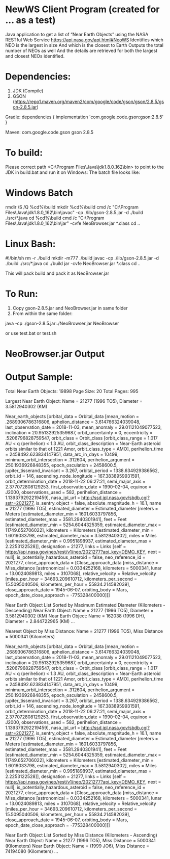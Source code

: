 # NewWS Client Program (created for ... as a test)

Java application to get a list of “Near Earth Objects” using the NASA RESTful Web Service https://api.nasa.gov/api.html#NeoWS
Identifies which NEO is the largest in size
And which is the closest to Earth
Outputs the total number of NEOs as well
And the details are retrieved for both the largest and closest NEOs identified.


# Dependencies:
1. JDK (Compile)
2. GSON (https://repo1.maven.org/maven2/com/google/code/gson/gson/2.8.5/gson-2.8.5.jar)

Gradle:
dependencies {
  implementation 'com.google.code.gson:gson:2.8.5'
}

Maven:
<dependency>
  <groupId>com.google.code.gson</groupId>
  <artifactId>gson</artifactId>
  <version>2.8.5</version>
</dependency>


# To build:
Please correct path <C:\Program Files\Java\jdk1.8.0_162\bin> to point to the JDK in build.bat and run it on Windows:
The batch file looks like:

# Windows Batch
rmdir /S /Q %cd%\build
mkdir %cd%\build
cmd /c "C:\Program Files\Java\jdk1.8.0_162\bin\javac" -cp ./lib/gson-2.8.5.jar -d ./build ./src/*.java
cd %cd%\build
cmd /c "C:\Program Files\Java\jdk1.8.0_162\bin\jar" -cvfe NeoBrowser.jar *.class
cd ..

# Linux Bash:
#!/bin/sh
rm -r ./build
mkdir -m777 ./build
javac -cp ./lib/gson-2.8.5.jar -d ./build ./src/*.java
cd ./build
jar -cvfe NeoBrowser.jar *.class
cd ..

This will pack build and pack it as NeoBrowser.jar


# To Run:
1. Copy  gson-2.8.5.jar and NeoBrowser.jar in same folder
2. From within the same folder:

java -cp ./gson-2.8.5.jar:./NeoBrowser.jar NeoBrowser

or use test.bat or test.sh


# NeoBrowser.jar Output
# Output Sample:
Total Near Earth Objects: 19898
Page Size: 20
Total Pages: 995


Largest Near Earth Object: Name = 21277 (1996 TO5), Diameter = 3.5812940302 (KM)

Near_earth_objects [orbital_data = Orbital_data [mean_motion = .2689306786316806, aphelion_distance = 3.614766324039048, last_observation_date = 2018-11-03, mean_anomaly = 29.01121049077523, inclination = 20.95132925359687, orbit_uncertainty = 0, eccentricity = .5206796828759547, orbit_class = Orbit_class [orbit_class_range = 1.017 AU < q (perihelion) < 1.3 AU, orbit_class_description = Near-Earth asteroid orbits similar to that of 1221 Amor, orbit_class_type = AMO], perihelion_time = 2458492.623834147951, data_arc_in_days = 10499, minimum_orbit_intersection = .312604, perihelion_argument = 250.1936926848355, epoch_osculation = 2458600.5, jupiter_tisserand_invariant = 3.267, orbital_period = 1338.634929386562, orbit_id = 146, ascending_node_longitude = 167.3838959931591, orbit_determination_date = 2018-11-22 06:27:21, semi_major_axis = 2.377072808129253, first_observation_date = 1990-02-04, equinox = J2000, observations_used = 582, perihelion_distance = 1.139379292219459], nasa_jpl_url = http://ssd.jpl.nasa.gov/sbdb.cgi?sstr=2021277, is_sentry_object = false, absolute_magnitude_h = 16.1, name = 21277 (1996 TO5), estimated_diameter = Estimated_diameter [meters = Meters [estimated_diameter_min = 1601.6033797856, estimated_diameter_max = 3581.2940301941], feet = Feet [estimated_diameter_min = 5254.6044325359, estimated_diameter_max = 11749.652706022], kilometers = Kilometers [estimated_diameter_min = 1.6016033798, estimated_diameter_max = 3.5812940302], miles = Miles [estimated_diameter_min = 0.9951898937, estimated_diameter_max = 2.2253122528]], designation = 21277, links = Links [self = https://api.nasa.gov/neo/rest/v1/neo/2021277?api_key=DEMO_KEY, next = null], is_potentially_hazardous_asteroid = false, neo_reference_id = 2021277, close_approach_data = [Close_approach_data [miss_distance = Miss_distance [astronomical = 0.0334252168, kilometers = 5000341, lunar = 13.0024089813, miles = 3107068], relative_velocity = Relative_velocity [miles_per_hour = 34693.209610712, kilometers_per_second = 15.5095040506, kilometers_per_hour = 55834.214582039], close_approach_date = 1945-06-07, orbiting_body = Mars, epoch_date_close_approach = -775328400000]]]




Near Earth Object List Sorted by Maximum Estimated Diameter (Kilometers - Descending)
Near Earth Object: Name = 21277 (1996 TO5), Diameter = 3.5812940302 (KM)
Near Earth Object: Name = 162038 (1996 DH), Diameter = 2.844722965 (KM)
...




Nearest Object by Miss Distance: Name = 21277 (1996 TO5), Miss Distance = 5000341 (Kilometers)

Near_earth_objects [orbital_data = Orbital_data [mean_motion = .2689306786316806, aphelion_distance = 3.614766324039048, last_observation_date = 2018-11-03, mean_anomaly = 29.01121049077523, inclination = 20.95132925359687, orbit_uncertainty = 0, eccentricity = .5206796828759547, orbit_class = Orbit_class [orbit_class_range = 1.017 AU < q (perihelion) < 1.3 AU, orbit_class_description = Near-Earth asteroid orbits similar to that of 1221 Amor, orbit_class_type = AMO], perihelion_time = 2458492.623834147951, data_arc_in_days = 10499, minimum_orbit_intersection = .312604, perihelion_argument = 250.1936926848355, epoch_osculation = 2458600.5, jupiter_tisserand_invariant = 3.267, orbital_period = 1338.634929386562, orbit_id = 146, ascending_node_longitude = 167.3838959931591, orbit_determination_date = 2018-11-22 06:27:21, semi_major_axis = 2.377072808129253, first_observation_date = 1990-02-04, equinox = J2000, observations_used = 582, perihelion_distance = 1.139379292219459], nasa_jpl_url = http://ssd.jpl.nasa.gov/sbdb.cgi?sstr=2021277, is_sentry_object = false, absolute_magnitude_h = 16.1, name = 21277 (1996 TO5), estimated_diameter = Estimated_diameter [meters = Meters [estimated_diameter_min = 1601.6033797856, estimated_diameter_max = 3581.2940301941], feet = Feet [estimated_diameter_min = 5254.6044325359, estimated_diameter_max = 11749.652706022], kilometers = Kilometers [estimated_diameter_min = 1.6016033798, estimated_diameter_max = 3.5812940302], miles = Miles [estimated_diameter_min = 0.9951898937, estimated_diameter_max = 2.2253122528]], designation = 21277, links = Links [self = https://api.nasa.gov/neo/rest/v1/neo/2021277?api_key=DEMO_KEY, next = null], is_potentially_hazardous_asteroid = false, neo_reference_id = 2021277, close_approach_data = [Close_approach_data [miss_distance = Miss_distance [astronomical = 0.0334252168, kilometers = 5000341, lunar = 13.0024089813, miles = 3107068], relative_velocity = Relative_velocity [miles_per_hour = 34693.209610712, kilometers_per_second = 15.5095040506, kilometers_per_hour = 55834.214582039], close_approach_date = 1945-06-07, orbiting_body = Mars, epoch_date_close_approach = -775328400000]]]



Near Earth Object List Sorted by Miss Distance (Kilometers - Ascending)
Near Earth Object: Name = 21277 (1996 TO5), Miss Distance = 5000341 (Kilometers)
Near Earth Object: Name = (1999 JO6), Miss Distance = 74194080 (Kilometers)
...
